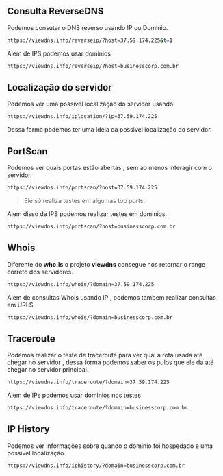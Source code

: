 ## Consulta ReverseDNS
Podemos consutar o DNS reverso usando IP ou Dominio.

```sh
https://viewdns.info/reverseip/?host=37.59.174.225&t=1
```

Alem de IPS podemos usar dominios
```sh
https://viewdns.info/reverseip/?host=businesscorp.com.br
```

## Localização do servidor
Podemos ver uma possivel localização do servidor usando
```sh
https://viewdns.info/iplocation/?ip=37.59.174.225
```

Dessa forma podemos ter uma ideia da possivel localização do servidor.

## PortScan
Podemos ver quais portas estão abertas , sem ao menos interagir com o servidor.
```sh
https://viewdns.info/portscan/?host=37.59.174.225
```

> Ele só realiza testes em algumas top ports.

Alem disso de IPS podemos realizar testes em dominios.
```sh
https://viewdns.info/portscan/?host=businesscorp.com.br
```

## Whois 
Diferente do **who.is** o projeto **viewdns** consegue nos retornar o range correto dos servidores.
```sh
https://viewdns.info/whois/?domain=37.59.174.225
```

Alem de consultas Whois usando IP , podemos tambem realizar consultas em URLS.
```sh
https://viewdns.info/whois/?domain=businesscorp.com.br
```

## Traceroute
Podemos realizar o teste de traceroute para ver qual a rota usada até chegar no servidor , dessa forma podemos saber os pulos que ele da até chegar no servidor principal.
```sh
https://viewdns.info/traceroute/?domain=37.59.174.225
```

Alem de IPs podemos usar dominios nos testes
```sh
https://viewdns.info/traceroute/?domain=businesscorp.com.br
```

## IP History
Podemos ver informações sobre quando o dominio foi hospedado e uma possivel localização.

```sh
https://viewdns.info/iphistory/?domain=businesscorp.com.br
```
